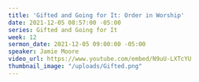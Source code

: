 ```yaml
---
title: 'Gifted and Going for It: Order in Worship'
date: 2021-12-05 08:57:00 -05:00
series: Gifted and Going for It
week: 12
sermon_date: 2021-12-05 09:00:00 -05:00
speaker: Jamie Moore
video_url: https://www.youtube.com/embed/N9uU-LXTcYU
thumbnail_image: "/uploads/Gifted.png"
---
```



